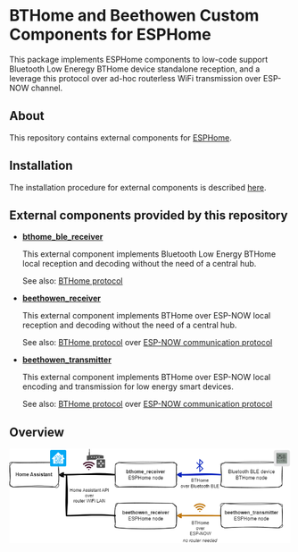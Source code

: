# BTHome and Beethowen Custom Components for ESPHome

This package implements ESPHome components to low-code support Bluetooth Low Eneregy BTHome device 
standalone reception, and a leverage this protocol over ad-hoc routerless WiFi transmission over 
ESP-NOW channel.

## About
This repository contains external components for [ESPHome](https://esphome.io/).

## Installation
The installation procedure for external components is described [here](https://esphome.io/components/external_components.html).

## External components provided by this repository

- **[bthome_ble_receiver](components/docs/bthome_ble_receiver.rst)**

    This external component implements Bluetooth Low Energy BTHome local reception and decoding 
    without the need of a central hub.
    
    See also: [BTHome protocol](https://bthome.io/)

- **[beethowen_receiver](components/docs/beethowen_receiver.rst)**

    This external component implements BTHome over ESP-NOW local reception and decoding 
    without the need of a central hub.
    
    See also: [BTHome protocol](https://bthome.io/) over [ESP-NOW communication protocol](https://www.espressif.com/en/solutions/low-power-solutions/esp-now)

- **[beethowen_transmitter](components/docs/beethowen_transmitter.rst)**

    This external component implements BTHome over ESP-NOW local encoding and transmission 
    for low energy smart devices.

    See also: [BTHome protocol](https://bthome.io/) over [ESP-NOW communication protocol](https://www.espressif.com/en/solutions/low-power-solutions/esp-now)

## Overview
![Overview](components/docs/bthome_and_beethowen.drawio.png) 